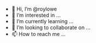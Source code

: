 - 👋 Hi, I’m @roylowe
- 👀 I’m interested in ...
- 🌱 I’m currently learning ...
- 💞️ I’m looking to collaborate on ...
- 📫 How to reach me ...

<!---
roylowe/roylowe is a ✨ special ✨ repository because its `README.md` (this file) appears on your GitHub profile.
You can click the Preview link to take a look at your changes.
--->
